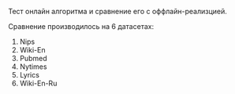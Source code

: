 Тест онлайн алгоритма  и сравнение его с оффлайн-реализцией.

Сравнение производилось на 6 датасетах:
1) Nips
2) Wiki-En
3) Pubmed
4) Nytimes
5) Lyrics
6) Wiki-En-Ru
